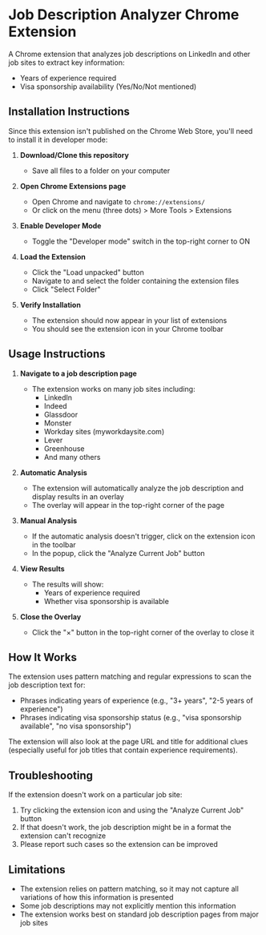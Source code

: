 # Job Description Analyzer Chrome Extension

A Chrome extension that analyzes job descriptions on LinkedIn and other job sites to extract key information:
- Years of experience required
- Visa sponsorship availability (Yes/No/Not mentioned)

## Installation Instructions

Since this extension isn't published on the Chrome Web Store, you'll need to install it in developer mode:

1. **Download/Clone this repository**
   - Save all files to a folder on your computer

2. **Open Chrome Extensions page**
   - Open Chrome and navigate to `chrome://extensions/`
   - Or click on the menu (three dots) > More Tools > Extensions

3. **Enable Developer Mode**
   - Toggle the "Developer mode" switch in the top-right corner to ON

4. **Load the Extension**
   - Click the "Load unpacked" button
   - Navigate to and select the folder containing the extension files
   - Click "Select Folder"

5. **Verify Installation**
   - The extension should now appear in your list of extensions
   - You should see the extension icon in your Chrome toolbar

## Usage Instructions

1. **Navigate to a job description page**
   - The extension works on many job sites including:
     - LinkedIn
     - Indeed
     - Glassdoor
     - Monster
     - Workday sites (myworkdaysite.com)
     - Lever
     - Greenhouse
     - And many others

2. **Automatic Analysis**
   - The extension will automatically analyze the job description and display results in an overlay
   - The overlay will appear in the top-right corner of the page

3. **Manual Analysis**
   - If the automatic analysis doesn't trigger, click on the extension icon in the toolbar
   - In the popup, click the "Analyze Current Job" button

4. **View Results**
   - The results will show:
     - Years of experience required
     - Whether visa sponsorship is available

5. **Close the Overlay**
   - Click the "×" button in the top-right corner of the overlay to close it

## How It Works

The extension uses pattern matching and regular expressions to scan the job description text for:

- Phrases indicating years of experience (e.g., "3+ years", "2-5 years of experience")
- Phrases indicating visa sponsorship status (e.g., "visa sponsorship available", "no visa sponsorship")

The extension will also look at the page URL and title for additional clues (especially useful for job titles that contain experience requirements).

## Troubleshooting

If the extension doesn't work on a particular job site:

1. Try clicking the extension icon and using the "Analyze Current Job" button
2. If that doesn't work, the job description might be in a format the extension can't recognize
3. Please report such cases so the extension can be improved

## Limitations

- The extension relies on pattern matching, so it may not capture all variations of how this information is presented
- Some job descriptions may not explicitly mention this information
- The extension works best on standard job description pages from major job sites 